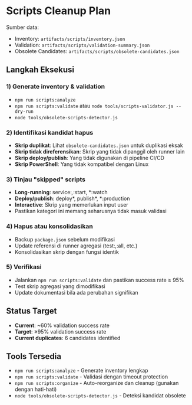 # Scripts Cleanup Plan

Sumber data:

- Inventory: `artifacts/scripts/inventory.json`
- Validation: `artifacts/scripts/validation-summary.json`
- Obsolete Candidates: `artifacts/scripts/obsolete-candidates.json`

## Langkah Eksekusi

### 1) Generate inventory & validation

- `npm run scripts:analyze`
- `npm run scripts:validate` atau `node tools/scripts-validator.js --dry-run`
- `node tools/obsolete-scripts-detector.js`

### 2) Identifikasi kandidat hapus

- **Skrip duplikat**: Lihat `obsolete-candidates.json` untuk duplikasi eksak
- **Skrip tidak direferensikan**: Skrip yang tidak dipanggil oleh runner lain
- **Skrip deploy/publish**: Yang tidak digunakan di pipeline CI/CD  
- **Skrip PowerShell**: Yang tidak kompatibel dengan Linux

### 3) Tinjau "skipped" scripts

- **Long-running**: service:*,*:start, *:watch
- **Deploy/publish**: deploy*, publish*, *:production  
- **Interactive**: Skrip yang memerlukan input user
- Pastikan kategori ini memang seharusnya tidak masuk validasi

### 4) Hapus atau konsolidasikan

- Backup `package.json` sebelum modifikasi
- Update referensi di runner agregasi (test:*,*:all, etc.)
- Konsolidasikan skrip dengan fungsi identik

### 5) Verifikasi

- Jalankan `npm run scripts:validate` dan pastikan success rate ≥ 95%
- Test skrip agregasi yang dimodifikasi
- Update dokumentasi bila ada perubahan signifikan

## Status Target

- **Current**: ~60% validation success rate
- **Target**: ≥95% validation success rate
- **Current duplicates**: 6 candidates identified

## Tools Tersedia

- `npm run scripts:analyze` - Generate inventory lengkap
- `npm run scripts:validate` - Validasi dengan timeout protection  
- `npm run scripts:organize` - Auto-reorganize dan cleanup (gunakan dengan hati-hati)
- `node tools/obsolete-scripts-detector.js` - Deteksi kandidat obsolete
